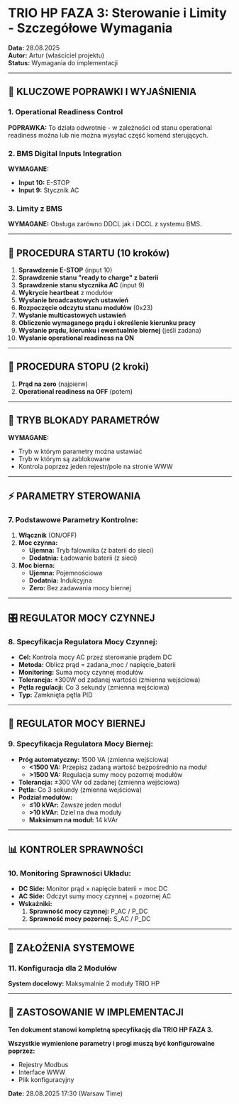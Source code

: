 # TRIO HP FAZA 3: Sterowanie i Limity - Szczegółowe Wymagania

**Data:** 28.08.2025  
**Autor:** Artur (właściciel projektu)  
**Status:** Wymagania do implementacji

---

## 🎯 KLUCZOWE POPRAWKI I WYJAŚNIENIA

### 1. Operational Readiness Control
**POPRAWKA:** To działa odwrotnie - w zależności od stanu operational readiness można lub nie można wysyłać część komend sterujących.

### 2. BMS Digital Inputs Integration
**WYMAGANE:**
- **Input 10:** E-STOP  
- **Input 9:** Stycznik AC

### 3. Limity z BMS
**WYMAGANE:** Obsługa zarówno DDCL jak i DCCL z systemu BMS.

---

## 🚀 PROCEDURA STARTU (10 kroków)

1. **Sprawdzenie E-STOP** (input 10)
2. **Sprawdzenie stanu "ready to charge" z baterii**  
3. **Sprawdzenie stanu stycznika AC** (input 9)
4. **Wykrycie heartbeat** z modułów
5. **Wysłanie broadcastowych ustawień** 
6. **Rozpoczęcie odczytu stanu modułów** (0x23)
7. **Wysłanie multicastowych ustawień**
8. **Obliczenie wymaganego prądu i określenie kierunku pracy**
9. **Wysłanie prądu, kierunku i ewentualnie biernej** (jeśli zadana)
10. **Wysłanie operational readiness na ON**

---

## 🛑 PROCEDURA STOPU (2 kroki)

1. **Prąd na zero** (najpierw)
2. **Operational readiness na OFF** (potem)

---

## 🔐 TRYB BLOKADY PARAMETRÓW

**WYMAGANE:** 
- Tryb w którym parametry można ustawiać 
- Tryb w którym są zablokowane
- Kontrola poprzez jeden rejestr/pole na stronie WWW

---

## ⚡ PARAMETRY STEROWANIA

### 7. Podstawowe Parametry Kontrolne:
1. **Włącznik** (ON/OFF)
2. **Moc czynna:**
   - **Ujemna:** Tryb falownika (z baterii do sieci)
   - **Dodatnia:** Ładowanie baterii (z sieci)
3. **Moc bierna:**
   - **Ujemna:** Pojemnościowa 
   - **Dodatnia:** Indukcyjna
   - **Zero:** Bez zadawania mocy biernej

---

## 🎛️ REGULATOR MOCY CZYNNEJ

### 8. Specyfikacja Regulatora Mocy Czynnej:
- **Cel:** Kontrola mocy AC przez sterowanie prądem DC
- **Metoda:** Oblicz prąd = zadana_moc / napięcie_baterii
- **Monitoring:** Suma mocy czynnej modułów 
- **Tolerancja:** ±300W od zadanej wartości (zmienna wejściowa)
- **Pętla regulacji:** Co 3 sekundy (zmienna wejściowa)
- **Typ:** Zamknięta pętla PID

---

## 🔄 REGULATOR MOCY BIERNEJ

### 9. Specyfikacja Regulatora Mocy Biernej:
- **Próg automatyczny:** 1500 VA (zmienna wejściowa)
  - **<1500 VA:** Przepisz zadaną wartość bezpośrednio na moduł
  - **>1500 VA:** Regulacja sumy mocy pozornej modułów
- **Tolerancja:** ±300 VAr od zadanej (zmienna wejściowa)  
- **Pętla:** Co 3 sekundy (zmienna wejściowa)
- **Podział modułów:**
  - **≤10 kVAr:** Zawsze jeden moduł
  - **>10 kVAr:** Dziel na dwa moduły
  - **Maksimum na moduł:** 14 kVAr

---

## 📊 KONTROLER SPRAWNOŚCI

### 10. Monitoring Sprawności Układu:
- **DC Side:** Monitor prąd × napięcie baterii = moc DC
- **AC Side:** Odczyt sumy mocy czynnej + pozornej AC  
- **Wskaźniki:**
  1. **Sprawność mocy czynnej:** P_AC / P_DC
  2. **Sprawność mocy pozornej:** S_AC / P_DC

---

## 🔧 ZAŁOŻENIA SYSTEMOWE

### 11. Konfiguracja dla 2 Modułów
**System docelowy:** Maksymalnie 2 moduły TRIO HP

---

## 🔗 ZASTOSOWANIE W IMPLEMENTACJI

**Ten dokument stanowi kompletną specyfikację dla TRIO HP FAZA 3.**

**Wszystkie wymienione parametry i progi muszą być konfigurowalne poprzez:**
- Rejestry Modbus
- Interface WWW  
- Plik konfiguracyjny

**Date:** 28.08.2025 17:30 (Warsaw Time)